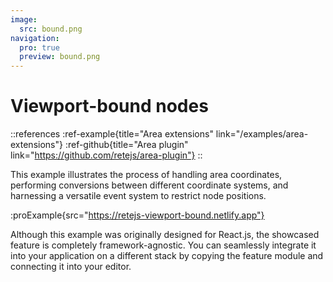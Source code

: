 ```yaml
---
image:
  src: bound.png
navigation:
  pro: true
  preview: bound.png
---
```


# Viewport-bound nodes

::references
:ref-example{title="Area extensions" link="/examples/area-extensions"}
:ref-github{title="Area plugin" link="https://github.com/retejs/area-plugin"}
::

This example illustrates the process of handling area coordinates, performing conversions between different coordinate systems, and harnessing a versatile event system to restrict node positions.

:proExample{src="https://retejs-viewport-bound.netlify.app"}

Although this example was originally designed for React.js, the showcased feature is completely framework-agnostic. You can seamlessly integrate it into your application on a different stack by copying the feature module and connecting it into your editor.

